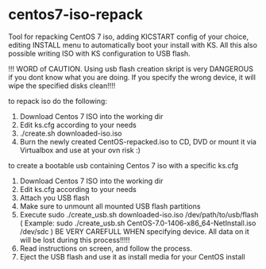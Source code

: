 # centos7-iso-repack
Tool for repacking CentOS 7 iso, adding KICSTART config of your choice, editing INSTALL menu to automatically boot your install with KS. All this also possible writing ISO with KS configuration to USB flash. 

!!! WORD of CAUTION. Using usb flash creation skript is very DANGEROUS if you dont know what you are doing. If you specify the wrong device, it will wipe the specified disks clean!!!!

to repack iso do the following:

1. Download Centos 7 ISO into the working dir
2. Edit ks.cfg according to your needs
3. ./create.sh downloaded-iso.iso
4. Burn the newly created CentOS-repacked.iso to CD, DVD or mount it via Virtualbox and use at your ovn risk :)

to create a bootable usb containing Centos 7 iso with a specific ks.cfg

1. Download Centos 7 ISO into the working dir
2. Edit ks.cfg according to your needs
3. Attach you USB flash
4. Make sure to unmount all mounted USB flash partitions
5. Execute sudo ./create_usb.sh downloaded-iso.iso /dev/path/to/usb/flash ( Example: sudo ./create_usb.sh CentOS-7.0-1406-x86_64-NetInstall.iso /dev/sdc )
   BE VERY CAREFULL WHEN specifying device. All data on it will be lost during this process!!!!!
6. Read instructions on screen, and follow the process.
7. Eject the USB flash and use it as install media for your CentOS install

